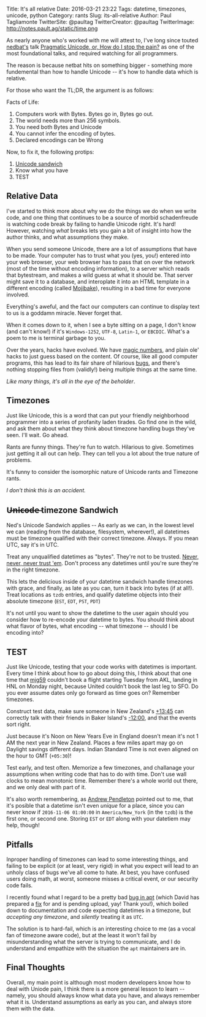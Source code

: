 Title: It's all relative
Date: 2016-03-21 23:22
Tags: datetime, timezones, unicode, python
Category: rants
Slug: its-all-relative
Author: Paul Tagliamonte
TwitterSite: @paultag
TwitterCreator: @paultag
TwitterImage: http://notes.pault.ag/static/time.png

As nearly anyone who's worked with me will attest to, I've long since
touted [nedbat's](http://nedbatchelder.com) talk
[Pragmatic Unicode, or, How do I stop the pain?](http://nedbatchelder.com/text/unipain.html)
as one of the most foundational talks, and required watching for all programmers.

The reason is because netbat hits on something bigger - something more
fundemental than how to handle Unicode -- it's how to handle data which is
relative.

For those who want the TL;DR, the argument is as follows:

Facts of Life:

 1. Computers work with Bytes. Bytes go in, Bytes go out.
 2. The world needs more than 256 symbols.
 3. You need both Bytes and Unicode
 4. You cannot infer the encoding of bytes.
 5. Declared encodings can be Wrong

Now, to fix it, the following protips:

 1. [Unicode sandwich](http://nedbatchelder.com/text/unipain/unipain.html#35)
 2. Know what you have
 3. TEST

Relative Data
-------------

I've started to think more about why we do the things we do when we write
code, and one thing that continues to be a source of morbid schadenfreude
is watching code break by failing to handle Unicode right. It's hard! However,
watching *what* breaks lets you gain a bit of insight into how the author
thinks, and what assumptions they make.

When you send someone Unicode, there are a lot of assumptions that have to be
made. Your computer has to trust what you (yes, you!) entered into your web
browser, your web browser has to pass that on over the network (most of the
time without encoding information), to a server which reads that bytestream,
and makes a wild guess at what it should be. That server might save it to a
database, and interoplate it into an HTML template in a different encoding
(called [Mojibake](https://simple.wikipedia.org/wiki/Mojibake)), resulting
in a bad time for everyone involved.

Everything's aweful, and the fact our computers can continue to display
text to us is a goddamn miracle. Never forget that.

When it comes down to it, when I see a byte sitting on a page, I don't know
(and can't know!) if it's `Windows-1252`, `UTF-8`, `Latin-1`, or `EBCDIC`. What's
a poem to me is terminal garbage to you.

Over the years, hacks have evolved. We have
[magic numbers](https://en.wikipedia.org/wiki/Magic_number_(programming)),
and plain ole' hacks to just guess based on the content. Of course, like
all good computer programs, this has lead to its fair share of hilarious
[bugs](https://bugs.launchpad.net/ubuntu/+source/cupsys/+bug/255161/comments/28),
and there's nothing stopping files from (validly!) being multiple things at the
same time.

*Like many things, it's all in the eye of the beholder*.

Timezones
---------

Just like Unicode, this is a word that can put your friendly neighborhood
programmer into a series of profanity laden tirades. Go find one in the wild,
and ask them about what they think about timezone handling bugs they've seen.
I'll wait. Go ahead.

Rants are funny things. They're fun to watch. Hilarious to give. Sometimes
just getting it all out can help. They can tell you a lot about the true
nature of problems.

It's funny to consider the isomorphic nature of Unicode rants and Timezone
rants.

*I don't think this is an accident.*

U̶n̶i̶c̶o̶d̶e̶ timezone Sandwich
-------------------------

Ned's Unicode Sandwich applies -- As early as we can, in the lowest level
we can (reading from the database, filesystem, wherever!), all datetimes
must be timezone qualified with their correct timezone. Always. If you mean
UTC, say it's in UTC.

Treat any unqualified datetimes as "bytes". They're not to be trusted.
[Never, never, never trust 'em](https://youtu.be/W7wpzKvNhfA?t=3m18s). Don't
process any datetimes until you're sure they're in the right timezone.

This lets the delicious inside of your datetime sandwich handle timezones
with grace, and finally, as late as you can, turn it back into bytes
(if at all!). Treat locations as `tzdb` entries, and qualify datetime
objects into their absolute timezone (`EST`, `EDT`, `PST`, `PDT`)

It's not until you want to show the datetime to the user again should you
consider how to re-encode your datetime to bytes. You should think about
what flavor of bytes, what encoding -- what timezone -- should I be
encoding into?

TEST
-----

Just like Unicode, testing that your code works with datetimes is important.
Every time I think about how to go about doing this, I think about that
one time that [mjg59](http://mjg59.dreamwidth.org/) couldn't book a flight
starting Tuesday from AKL, landing in HNL on Monday night, because
United couldn't book the last leg to SFO. Do you ever assume dates only go
forward as time goes on? Remember timezones.

Construct test data, make sure someone in New Zealand's
[+13:45](https://en.wikipedia.org/wiki/UTC%2B13:45) can correctly talk with
their friends in
Baker Island's [-12:00](https://en.wikipedia.org/wiki/UTC%E2%88%9212:00),
and that the events sort right.

Just because it's Noon on New Years Eve in England doesn't mean it's not
1 AM the next year in New Zealand. Places a few miles apart may go on Daylight
savings different days. Indian Standard Time is not even aligned on the hour
to GMT (`+05:30`)!

Test early, and test often. Memorize a few timezones, and challanage
your assumptions when writing code that has to do with time. Don't use
wall clocks to mean monotonic time. Remember there's a whole world out there,
and we only deal with part of it.

It's also worth remembering, as [Andrew Pendleton](https://twitter.com/andrewindc)
pointed out to me, that it's posible that a datetime isn't even *unique* for a
place, since you can never know if `2016-11-06 01:00:00` in `America/New_York`
(in the `tzdb`) is the first one, or second one. Storing `EST` or `EDT` along
with your datetiem may help, though!


Pitfalls
--------

Inproper handling of timezones can lead to some interesting things, and failing
to be explicit (or at least, very rigid) in what you expect will lead to an
unholy class of bugs we've all come to hate. At best, you have confused
users doing math, at worst, someone misses a critical event, or our
security code fails.

I recently found what I regard to be a pretty bad
[bug in apt](https://bugs.debian.org/819697) (which David has prepared a
[fix](https://anonscm.debian.org/cgit/apt/apt.git/diff/?id=9febc2b)
for and is pending upload, yay! Thank you!), which boiled down to documentation
and code expecting datetimes in a timezone, but *accepting any timezone*, and
*silently* treating it as `UTC`.

The solution is to hard-fail, which is an interesting choice to me (as a vocal
fan of timezone aware code), but at the least it won't fail by
misunderstanding what the server is trying to communicate, and I do understand
and empathize with the situation the `apt` maintainers are in.

Final Thoughts
--------------

Overall, my main point is although most modern developers know how to deal
with Uniode pain, I think there is a more general lesson to learn -- namely,
you should always know what data you have, and always remember what it is.
Understand assumptions as early as you can, and always store them with the data.
